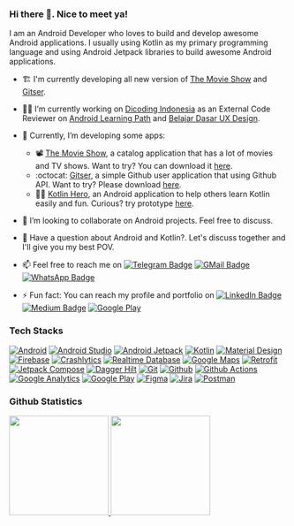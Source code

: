### Hi there 👋. Nice to meet ya!

I am an Android Developer who loves to build and develop awesome Android applications. I usually using Kotlin as my primary programming language and using Android Jetpack libraries to build awesome Android applications.
- :building_construction: I'm currently developing all new version of [The Movie Show](https://github.com/yumtaufikhidayat/the-movie-show-kt) and [Gitser](https://github.com/yumtaufikhidayat/gitser-kt).
- :health_worker: I’m currently working on [Dicoding Indonesia](https://dicoding.com) as an External Code Reviewer on [Android Learning Path](https://www.dicoding.com/learningpaths/7) and [Belajar Dasar UX Design](https://www.dicoding.com/academies/335).
- 🌱 Currently, I’m developing some apps:
  - 📽️ [The Movie Show](https://github.com/yumtaufikhidayat/the-movie-show-kt), a catalog application that has a lot of movies and TV shows. Want to try? You can download it [here](https://play.google.com/store/apps/details?id=com.taufik.themovieshow).
  - :octocat: [Gitser](https://github.com/yumtaufikhidayat/gitser-kt), a simple Github user application that using Github API. Want to try? Please download [here](https://play.google.com/store/apps/details?id=com.taufik.gitser).
  - 🦸‍♂️ [Kotlin Hero](https://github.com/yumtaufikhidayat/kotlin-hero), an Android application to help others learn Kotlin easily and fun. Curious? try prototype [here](https://www.figma.com/proto/NwDrgYPehVbxuSRwQNxRfs/Latihan-UX-Designer?node-id=43:590&scaling=scale-down&page-id=37:2&starting-point-node-id=43:590).
  
- 👯 I’m looking to collaborate on Android projects. Feel free to discuss.
- 💬 Have a question about Android and Kotlin?. Let's discuss together and I'll give you my best POV.
- 📫 Feel free to reach me on [![Telegram Badge](https://img.shields.io/badge/Telegram-26A5E4?logo=telegram&logoColor=white&style=for-the-badges)](https://t.me/yumtaufik) [![GMail Badge](https://img.shields.io/badge/Gmail-EA4335?logo=gmail&logoColor=white&style=for-the-badges)](mailto:yumtaufikhidayat@gmail.com) [![WhatsApp Badge](https://img.shields.io/badge/WhatsApp-25D366?logo=whatsapp&logoColor=white&style=for-the-badges)](https://wa.me/+6285296257704)
- ⚡ Fun fact: You can reach my profile and portfolio on 
[![LinkedIn Badge](https://img.shields.io/badge/LinkedIn-blue?logo=linkedin&logoColor=white&style=for-the-badges)](https://linkedin.com/in/taufik-hidayat)
[![Medium Badge](https://img.shields.io/badge/Medium-000000?logo=medium&logoColor=white&style=for-the-badges)](https://medium.com/@yumtaufikhidayat)
[![Google Play](https://img.shields.io/badge/Google_Play-414141?logo=googleplay&logoColor=white&style=for-the-badges)](https://play.google.com/store/apps/dev?id=5667961808037787969)

### Tech Stacks ###
[![Android](https://img.shields.io/badge/Android-3DDC84?style=for-the-badge&logo=android&logoColor=white)](https://developer.android.com/)
[![Android Studio](https://img.shields.io/badge/Android_Studio-5A79BA?style=for-the-badge&logo=androidstudio&logoColor=white)](https://developer.android.com/studio/)
[![Android Jetpack](https://img.shields.io/badge/Android_Jetpack-A4C639?style=for-the-badge&logo=android&logoColor=white)](https://developer.android.com/jetpack/)
[![Kotlin](https://img.shields.io/badge/Kotlin-7F52FF?style=for-the-badge&logo=kotlin&logoColor=white)](https://kotlinlang.org/)
[![Material Design](https://img.shields.io/badge/Material_Design-757575?style=for-the-badge&logo=materialdesign&logoColor=white)](https://m3.material.io/)
[![Firebase](https://img.shields.io/badge/Firebase-FFA611?style=for-the-badge&logo=firebase&logoColor=white)](https://firebase.google.com/)
[![Crashlytics](https://img.shields.io/badge/Crashlytics-FFA611?style=for-the-badge&logo=firebase&logoColor=white)](https://firebase.google.com/products/crashlytics/)
[![Realtime Database](https://img.shields.io/badge/Realtime_Database-FFA611?style=for-the-badge&logo=firebase&logoColor=white)](https://firebase.google.com/products/realtime-database/)
[![Google Maps](https://img.shields.io/badge/Google_Maps-4285F4?style=for-the-badge&logo=googlemaps&logoColor=white)](https://developers.google.com/maps/)
[![Retrofit](https://img.shields.io/badge/Retrofit-3E4348?style=for-the-badge&logo=square&logoColor=white)](https://square.github.io/retrofit/)
[![Jetpack Compose](https://img.shields.io/badge/Jetpack_Compose-4285F4?style=for-the-badge&logo=jetpackcompose&logoColor=white)](https://developer.android.com/jetpack/compose/)
[![Dagger Hilt](https://img.shields.io/badge/Dagger_Hilt-0000FF?style=for-the-badge&logo=android&logoColor=white)](https://developer.android.com/training/dependency-injection/hilt-android/)
[![Git](https://img.shields.io/badge/Git-F05032?style=for-the-badge&logo=git&logoColor=white)](https://git-scm.com/)
[![Github](https://img.shields.io/badge/Github-181717?style=for-the-badge&logo=github&logoColor=white)](https://github.com/)
[![Github Actions](https://img.shields.io/badge/Github_Actions-2088FF?style=for-the-badge&logo=githubactions&logoColor=white)](https://github.com/features/actions/)
[![Google Analytics](https://img.shields.io/badge/Google_Analytics-E37400?style=for-the-badge&logo=googleanalytics&logoColor=white)](https://developers.google.com/analytics/)
[![Google Play](https://img.shields.io/badge/Google_Play-414141?style=for-the-badge&logo=googleplay&logoColor=white)](https://play.google.com/)
[![Figma](https://img.shields.io/badge/Figma-F24E1E?style=for-the-badge&logo=figma&logoColor=white)](https://figma.com/)
[![Jira](https://img.shields.io/badge/Jira-0052CC?style=for-the-badge&logo=jira&logoColor=white)](https://jira.atlassian.com/)
[![Postman](https://img.shields.io/badge/Postman-FF6C37?style=for-the-badge&logo=postman&logoColor=white)](https://www.postman.com/)

### Github Statistics ###
<p align="left">
<a href="https://github.com/yumtaufikhidayat">
  <img height="180em" src="https://github-readme-stats-eight-theta.vercel.app/api?username=yumtaufikhidayat&show_icons=true&theme=algolia&include_all_commits=true&count_private=true"/>
  <img height="180em" src="https://github-readme-stats-eight-theta.vercel.app/api/top-langs/?username=yumtaufikhidayat&layout=compact&langs_count=8&theme=algolia"/>
</a>
</p>
